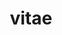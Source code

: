 ---
layout: page
permalink: /assets/pdf/CV_Troidl.pdf
title: vitae
description: publications by categories in reversed chronological order. generated by jekyll-scholar.
nav: true
---